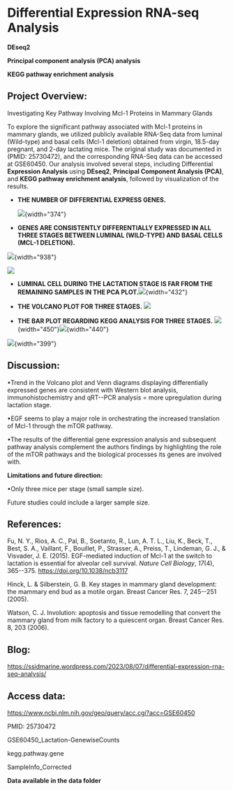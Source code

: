 # Differential Expression RNA-seq Analysis

**DEseq2**

**Principal component analysis (PCA) analysis**

**KEGG pathway enrichment analysis**

## Project Overview:

Investigating Key Pathway Involving Mcl-1 Proteins in Mammary Glands

To explore the significant pathway associated with Mcl-1 proteins in mammary glands, we utilized publicly available RNA-Seq data from luminal (Wild-type) and basal cells (Mcl-1 deletion) obtained from virgin, 18.5-day pregnant, and 2-day lactating mice. The original study was documented in (PMID: 25730472), and the corresponding RNA-Seq data can be accessed at GSE60450. Our analysis involved several steps, including Differential **Expression Analysis** using **DEseq2**, **Principal Component Analysis (PCA)**, and **KEGG pathway enrichment analysis**, followed by visualization of the results.

-   **THE NUMBER OF DIFFERENTIAL EXPRESS GENES.**

    ![](https://github.com/chingyaousf/Differential-Expression-RNA-seq-Analysis/blob/main/plots/Bar_plot_differential_expressed_genes.png?raw=true){width="374"}

-   **GENES ARE CONSISTENTLY DIFFERENTIALLY EXPRESSED IN ALL THREE STAGES BETWEEN LUMINAL (WILD-TYPE) AND BASAL CELLS (MCL-1 DELETION).**

![](https://github.com/chingyaousf/Differential-Expression-RNA-seq-Analysis/blob/main/plots/Venn_diagram_upregulated_downregulated_genes.png?raw=true){width="938"}

![](https://github.com/chingyaousf/R-Differential-Expression-RNA-seq-Analysis/blob/main/plots/Venn_diagram_upregulated_downregulated_genes_02.png?raw=true)

-   **LUMINAL CELL DURING THE LACTATION STAGE IS FAR FROM THE REMAINING SAMPLES IN THE PCA PLOT.**![](https://github.com/chingyaousf/Differential-Expression-RNA-seq-Analysis/blob/main/plots/PCA.png?raw=true){width="432"}

-   **THE VOLCANO PLOT FOR THREE STAGES.** ![](https://github.com/chingyaousf/Differential-Expression-RNA-seq-Analysis/blob/main/plots/Volcano_virgin_pregnant_lactation.png?raw=true)

-   **THE BAR PLOT REGARDING KEGG ANALYSIS FOR THREE STAGES.** ![](https://github.com/chingyaousf/Differential-Expression-RNA-seq-Analysis/blob/main/plots/KEGG_annotation_virgin_stage.png?raw=true){width="450"}![](https://github.com/chingyaousf/Differential-Expression-RNA-seq-Analysis/blob/main/plots/KEGG_annotation_pregnant_stage.png?raw=true){width="440"}

![](https://github.com/chingyaousf/Differential-Expression-RNA-seq-Analysis/blob/main/plots/KEGG_annotation_latate_stage.png?raw=true){width="399"}

## Discussion:

•Trend in the Volcano plot and Venn diagrams displaying differentially expressed genes are consistent with Western blot analysis, immunohistochemistry and qRT--PCR analysis = more upregulation during lactation stage.  

•EGF seems to play a major role in orchestrating the increased translation of Mcl-1 through the mTOR pathway.

•The results of the differential gene expression analysis and subsequent pathway analysis complement the authors findings by highlighting the role of the mTOR pathways and the biological processes its genes are involved with. 

**Limitations and future direction:**

•Only three mice per stage (small sample size). 

Future studies could include a larger sample size.

## References:

Fu, N. Y., Rios, A. C., Pal, B., Soetanto, R., Lun, A. T. L., Liu, K., Beck, T., Best, S. A., Vaillant, F., Bouillet, P., Strasser, A., Preiss, T., Lindeman, G. J., & Visvader, J. E. (2015). EGF-mediated induction of Mcl-1 at the switch to lactation is essential for alveolar cell survival. *Nature Cell Biology*, *17*(4), 365--375. <https://doi.org/10.1038/ncb3117>

Hinck, L. & Silberstein, G. B. Key stages in mammary gland development: the mammary end bud as a motile organ. Breast Cancer Res. 7, 245--251 (2005). 

Watson, C. J. Involution: apoptosis and tissue remodelling that convert the mammary gland from milk factory to a quiescent organ. Breast Cancer Res. 8, 203 (2006).

## Blog:

<https://ssidmarine.wordpress.com/2023/08/07/differential-expression-rna-seq-analysis/>

## Access data:

<https://www.ncbi.nlm.nih.gov/geo/query/acc.cgi?acc=GSE60450>

PMID: 25730472

GSE60450_Lactation-GenewiseCounts

kegg.pathway.gene

SampleInfo_Corrected

**Data available in the data folder**

